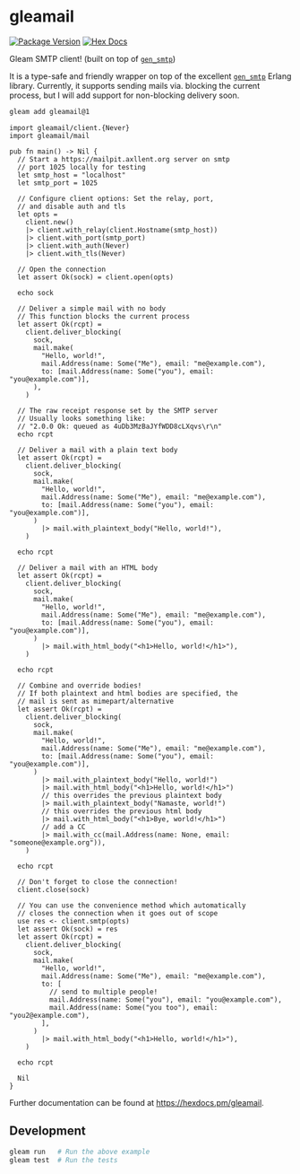 # gleamail

[![Package Version](https://img.shields.io/hexpm/v/gleamail)](https://hex.pm/packages/gleamail)
[![Hex Docs](https://img.shields.io/badge/hex-docs-ffaff3)](https://hexdocs.pm/gleamail/)

Gleam SMTP client! (built on top of [`gen_smtp`](https://hex.pm/packages/gen_smtp))

It is a type-safe and friendly wrapper on top of the excellent [`gen_smtp`](https://hexdocs.pm/gen_smtp) Erlang library.
Currently, it supports sending mails via. blocking the current process, but I will add support for non-blocking delivery soon.

```sh
gleam add gleamail@1
```

```gleam
import gleamail/client.{Never}
import gleamail/mail

pub fn main() -> Nil {
  // Start a https://mailpit.axllent.org server on smtp
  // port 1025 locally for testing
  let smtp_host = "localhost"
  let smtp_port = 1025

  // Configure client options: Set the relay, port,
  // and disable auth and tls
  let opts =
    client.new()
    |> client.with_relay(client.Hostname(smtp_host))
    |> client.with_port(smtp_port)
    |> client.with_auth(Never)
    |> client.with_tls(Never)

  // Open the connection
  let assert Ok(sock) = client.open(opts)

  echo sock

  // Deliver a simple mail with no body
  // This function blocks the current process
  let assert Ok(rcpt) =
    client.deliver_blocking(
      sock,
      mail.make(
        "Hello, world!",
        mail.Address(name: Some("Me"), email: "me@example.com"),
        to: [mail.Address(name: Some("you"), email: "you@example.com")],
      ),
    )

  // The raw receipt response set by the SMTP server
  // Usually looks something like:
  // "2.0.0 Ok: queued as 4uDb3MzBaJYfWDD8cLXqvs\r\n"
  echo rcpt

  // Deliver a mail with a plain text body
  let assert Ok(rcpt) =
    client.deliver_blocking(
      sock,
      mail.make(
        "Hello, world!",
        mail.Address(name: Some("Me"), email: "me@example.com"),
        to: [mail.Address(name: Some("you"), email: "you@example.com")],
      )
        |> mail.with_plaintext_body("Hello, world!"),
    )

  echo rcpt

  // Deliver a mail with an HTML body
  let assert Ok(rcpt) =
    client.deliver_blocking(
      sock,
      mail.make(
        "Hello, world!",
        mail.Address(name: Some("Me"), email: "me@example.com"),
        to: [mail.Address(name: Some("you"), email: "you@example.com")],
      )
        |> mail.with_html_body("<h1>Hello, world!</h1>"),
    )

  echo rcpt

  // Combine and override bodies!
  // If both plaintext and html bodies are specified, the
  // mail is sent as mimepart/alternative
  let assert Ok(rcpt) =
    client.deliver_blocking(
      sock,
      mail.make(
        "Hello, world!",
        mail.Address(name: Some("Me"), email: "me@example.com"),
        to: [mail.Address(name: Some("you"), email: "you@example.com")],
      )
        |> mail.with_plaintext_body("Hello, world!")
        |> mail.with_html_body("<h1>Hello, world!</h1>")
        // this overrides the previous plaintext body
        |> mail.with_plaintext_body("Namaste, world!")
        // this overrides the previous html body
        |> mail.with_html_body("<h1>Bye, world!</h1>")
        // add a CC
        |> mail.with_cc(mail.Address(name: None, email: "someone@example.org")),
    )

  echo rcpt

  // Don't forget to close the connection!
  client.close(sock)

  // You can use the convenience method which automatically
  // closes the connection when it goes out of scope
  use res <- client.smtp(opts)
  let assert Ok(sock) = res
  let assert Ok(rcpt) =
    client.deliver_blocking(
      sock,
      mail.make(
        "Hello, world!",
        mail.Address(name: Some("Me"), email: "me@example.com"),
        to: [
          // send to multiple people!
          mail.Address(name: Some("you"), email: "you@example.com"),
          mail.Address(name: Some("you too"), email: "you2@example.com"),
        ],
      )
        |> mail.with_html_body("<h1>Hello, world!</h1>"),
    )

  echo rcpt

  Nil
}
```

Further documentation can be found at <https://hexdocs.pm/gleamail>.

## Development

```sh
gleam run   # Run the above example
gleam test  # Run the tests
```
